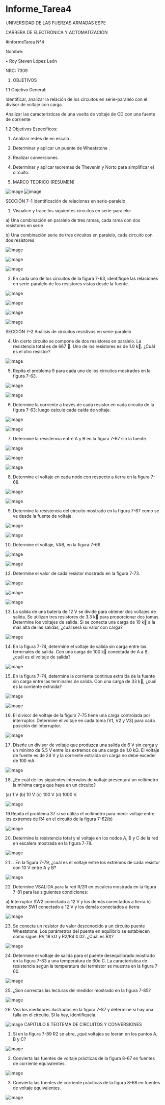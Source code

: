 # Informe_Tarea4

UNIVERSIDAD DE LAS FUERZAS ARMADAS ESPE

CARRERA DE ELECTRÓNICA Y ACTOMATIZACIÓN

#informeTarea Nª4 

Nombre:

•	Roy Steven López León

NRC: 7309


1.	OBJETIVOS

1.1	Objetivo General: 

Identificar, analizar la relación de los circuitos en serie-paralelo con el divisor de voltaje con carga.

Analizar las características de una vuelta de voltaje de CD con una fuente de corriente 

1.2	Objetivos Específicos:

1.	Analizar redes de en escala .

2.	Determinar y aplicar un puente de Wheatstone .

3.	Realizar  conversiones. 

4.	Determinar y aplicar teoremas de Thevenin y Norto para simplificar el circuito. 

2.	MARCO TEORICO (RESUMEN)

![image](https://user-images.githubusercontent.com/84783341/176717968-3e0b79f5-3b3b-4b20-8823-3bddebf479cb.png)
![image](https://user-images.githubusercontent.com/84783341/176722889-0f6c51b5-2c1e-425b-a8c6-dc525323aaad.png)


SECCIÓN 7–1 Identificación de relaciones en serie-paralelo

1.	Visualice y trace los siguientes circuitos en serie-paralelo:

a)	Una combinación en paralelo de tres ramas, cada rama con dos resistores en serie

b)	Una combinación serie de tres circuitos en paralelo, cada circuito con dos resistores

![image](https://user-images.githubusercontent.com/84783341/176723076-132709f5-5df0-4ac4-8701-2a72cddf8aab.png)

![image](https://user-images.githubusercontent.com/84783341/176723121-fa073c54-5177-45ce-b12b-3a35b983b0f5.png)

![image](https://user-images.githubusercontent.com/84783341/176723135-331215a4-46fc-49f9-913a-3b87a8226aa1.png)


2.	En cada uno de los circuitos de la figura 7-63, identifique las relaciones en serie-paralelo de los resistores vistas desde la fuente.

![image](https://user-images.githubusercontent.com/84783341/176723219-c6f90c2f-f5a2-4598-9398-e14c393f5a9d.png)

![image](https://user-images.githubusercontent.com/84783341/176723383-68873350-ba86-40b1-9028-709bd682ef29.png)

![image](https://user-images.githubusercontent.com/84783341/176723482-3802c89f-c441-47b3-a4ff-e79eca343c75.png)

![image](https://user-images.githubusercontent.com/84783341/176723590-9589cc92-93dd-49cb-8424-a7c6b7161cc1.png)

SECCIÓN 7–2 Análisis de circuitos resistivos en serie-paralelo

4.	Un cierto circuito se compone de dos resistores en paralelo. La resistencia total es de 667 . Uno de los resistores es de 1.0 k. ¿Cuál es el otro resistor?

![image](https://user-images.githubusercontent.com/84783341/176723834-fff7940c-fc47-45ee-a4cc-b7721e51b7fd.png)


5.	Repita el problema 9 para cada uno de los circuitos mostrados en la figura 7-63.

![image](https://user-images.githubusercontent.com/84783341/176724026-be065759-0484-4349-92e8-5511d4c12f56.png)

![image](https://user-images.githubusercontent.com/84783341/176724136-6c7b0d95-d1c1-4b2f-b8cd-a3bea3367a58.png)

6.	Determine la corriente a través de cada resistor en cada circuito de la figura 7-63; luego calcule cada caída de voltaje.

![image](https://user-images.githubusercontent.com/84783341/176724522-6c461e59-3bc3-4233-b142-79721967b4a1.png)

![image](https://user-images.githubusercontent.com/84783341/176724545-8b93f643-90af-4f98-91ff-9989d749b1c3.png)

7.	Determine la resistencia entre A y B en la figura 7-67 sin la fuente.

![image](https://user-images.githubusercontent.com/84783341/176724673-45f13456-707d-4bc0-9678-0a9dfe26d320.png)

![image](https://user-images.githubusercontent.com/84783341/176725305-f41071bd-2653-4f1b-a0b4-e6b82dec0d3c.png)

![image](https://user-images.githubusercontent.com/84783341/176725436-abb053ba-69be-41fd-baaa-52da747e4473.png)

8.	Determine el voltaje en cada nodo con respecto a tierra en la figura 7-68.

![image](https://user-images.githubusercontent.com/84783341/176725577-b57863e0-149a-488b-8273-0c4cba614e7f.png)

![image](https://user-images.githubusercontent.com/84783341/176725943-cd599ebd-6d8d-46dc-821a-eb259e78abe5.png)

9.	Determine la resistencia del circuito mostrado en la figura 7-67 como se ve desde la fuente de voltaje.

![image](https://user-images.githubusercontent.com/84783341/176726078-e91fcbac-f491-4c30-9ca2-770b2caabbd3.png)

![image](https://user-images.githubusercontent.com/84783341/176726231-9ad61865-f796-41d3-a9b7-95a0bd4b3f05.png)

10.	Determine el voltaje, VAB, en la figura 7-69.

![image](https://user-images.githubusercontent.com/84783341/176726685-6ff81b88-ee8f-401d-8a41-3c2b549d2814.png)

![image](https://user-images.githubusercontent.com/84783341/176726802-1be286d7-360a-4900-9223-5661a1eec6ed.png)


12.	Determine el valor de cada resistor mostrado en la figura 7-73.

![image](https://user-images.githubusercontent.com/84783341/176726978-51b83d13-64ff-49d2-8ea5-6b85bbb5b8fb.png)


![image](https://user-images.githubusercontent.com/84783341/176727133-05f0bc71-04eb-4abf-9b57-d7d354387fad.png)

![image](https://user-images.githubusercontent.com/84783341/176727153-c1160e28-0dd4-4e3b-b6e5-87c1177d3dd0.png)


13.	La salida de una batería de 12 V se divide para obtener dos voltajes de salida. Se utilizan tres resistores de 3.3 k para proporcionar dos tomas. Determine los voltajes de salida. Si se conecta una carga de 10 k a la más alta de las salidas, ¿cuál será su valor con carga?

![image](https://user-images.githubusercontent.com/84783341/176727296-c0d30de5-69fc-449e-bbaa-3d7a07ee8e5b.png)


14.	En la figura 7-74, determine el voltaje de salida sin carga entre las terminales de salida. Con una carga de 100 k  conectada de A a B, ¿cuál es el voltaje de salida?

![image](https://user-images.githubusercontent.com/84783341/176727446-6efb3c20-1efc-4457-a666-658a50a870b1.png)

15.	En la figura 7-74, determine la corriente continua extraída de la fuente sin carga entre las terminales de salida. Con una carga de 33 k, ¿cuál es la corriente extraída?

![image](https://user-images.githubusercontent.com/84783341/176727590-eabd07cc-284d-441a-bbd1-483db33f2704.png)

![image](https://user-images.githubusercontent.com/84783341/176727665-5d513619-c418-4813-af82-5e17b425ee7a.png)

16. El divisor de voltaje de la figura 7-75 tiene una carga controlada por interruptor. Determine el voltaje en cada toma (V1, V2 y V3) para cada posición del interruptor.

![image](https://user-images.githubusercontent.com/84783341/176727976-abc65a98-1733-42ab-bd7f-a5ab7541be9c.png)

17. Diseñe un divisor de voltaje que produzca una salida de 6 V sin carga y un mínimo de 5.5 V entre los extremos de una carga de 1.0 kΩ. El voltaje de fuente es de 24 V y la corriente extraída sin carga no debe exceder de 100 mA.

![image](https://user-images.githubusercontent.com/84783341/176728088-889e128f-2fa8-4d24-ba8e-3d0ecfab0285.png)

18. ¿En cuál de los siguientes intervalos de voltaje presentará un voltímetro la mínima carga que haya en un circuito?

 (a) 1 V (b) 10 V (c) 100 V (d) 1000 V.

![image](https://user-images.githubusercontent.com/84783341/176728164-32f5e266-f547-4472-a26a-698221bfd746.png)

19.Repita el problema 37 si se utiliza el voltímetro para medir voltaje entre los extremos de R4 en el circuito de la figura 7-62(b)

![image](https://user-images.githubusercontent.com/84783341/176728207-91ad5f5a-8941-4d48-a82d-8d2b5c4ba030.png)

20. Determine la resistencia total y el voltaje en los nodos A, B y C de la red en escalera mostrada en la figura 7-78.

![image](https://user-images.githubusercontent.com/84783341/176728262-dc2c701d-ce55-4371-8489-6d756c1a7c33.png)

21. . En la figura 7-79, ¿cuál es el voltaje entre los extremos de cada resistor con 10 V entre A y B?

![image](https://user-images.githubusercontent.com/84783341/176728325-24a2c2a0-af1c-499b-8304-8ae3632fddb6.png)

22. Determine VSALIDA para la red R/2R en escalera mostrada en la figura 7-81 para las siguientes condiciones: 

a) Interruptor SW2 conectado a 12 V y los demás conectados a tierra 
b) Interruptor SW1 conectado a 12 V y los demás conectados a tierra

![image](https://user-images.githubusercontent.com/84783341/176728491-a8bb2440-a410-4996-9bf8-1602b9fc8c2c.png)

23. Se conecta un resistor de valor desconocido a un circuito puente Wheatstone. Los parámetros del puente en equilibrio se establecen como sigue: RV  18 kΩ y R2/R4  0.02. ¿Cuál es RX?

![image](https://user-images.githubusercontent.com/84783341/176728758-642b0d57-d5d6-4afe-b36a-113d29146ea2.png)


24. Determine el voltaje de salida para el puente desequilibrado mostrado en la figura 7-83 a una temperatura de 60o C. La característica de resistencia según la temperatura del termistor se muestra en la figura 7-60.

![image](https://user-images.githubusercontent.com/84783341/176728843-0c104c4a-73fe-40c5-8d4e-35814b330d41.png)

25.  ¿Son correctas las lecturas del medidor mostrado en la figura 7-85?

![image](https://user-images.githubusercontent.com/84783341/176728929-c87b9870-1c07-4487-9d53-1a1bfca8eaac.png)

26. Vea los medidores ilustrados en la figura 7-87 y determine si hay una falla en el circuito. Si la hay, identifíquela.

![image](https://user-images.githubusercontent.com/84783341/176729003-d80d4c9f-9d09-4fcf-8640-b9c7c908fa2d.png)
CAPITULO 8 TEOTEMA DE CIRCUITOS Y CONVERSIONES
1. Si en la figura 7-89 R2 se abre, ¿qué voltajes se leerán en los puntos A, B y C?

![image](https://user-images.githubusercontent.com/84783341/176729067-50ef029d-ce8c-424c-bd56-1bb0e8946e04.png)

2. Convierta las fuentes de voltaje prácticas de la figura 8-67 en fuentes de corriente equivalentes.

![image](https://user-images.githubusercontent.com/84783341/176729128-653937b5-824c-4355-bdc0-c8ba67429aa1.png)

3. Convierta las fuentes de corriente prácticas de la figura 8-68 en fuentes de voltaje equivalentes.

![image](https://user-images.githubusercontent.com/84783341/176729384-d9d76b12-640e-4b95-972e-c0a3171513e4.png)






































